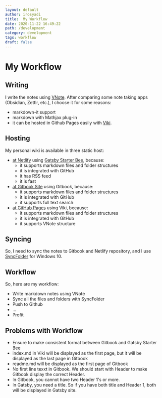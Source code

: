 ```yaml
---
layout: default
author: irosyadi
title:  My Workflow
date: 2020-11-22 16:49:22
path: /development
category: development
tags: workflow
draft: false
---
```


# My Workflow

## Writing
I write the notes using [VNote](https://tamlok.gitee.io/vnote/en_us/). After comparing some note taking apps (Obsidian, Zettlr, etc.), I choose it for some reasons:
- markdown-it support
- markdown with Mathjax plug-in
- it can be hosted in Github Pages easily with [Viki](https://tamlok.gitee.io/viki/).

## Hosting
My personal wiki is available in three static host:
- [at Netlify](https://irosyadi.netlify.app/) using [Gatsby Starter Bee](https://github.com/JaeYeopHan/gatsby-starter-bee), because:
    - it supports markdown files and folder structures
    - it is integrated with GitHub
    - it has RSS feed
    - it is fast
- [at Gitbook Site](https://irosyadi.gitbook.io/) using Gitbook, because:
    - it supports markdown files and folder structures
    - it is integrated with GitHub
    - it supports full text search
- [at GitHub Pages](https://irosyadi.github.io/) using Viki, because:
    - it supports markdown files and folder structures
    - it is integrated with GitHub
    - it supports VNote structure

## Syncing
So, I need to sync the notes to Gitbook and Netlify repository, and I use [SyncFolder](https://www.microsoft.com/en-us/p/syncfolder/9nc73mjwhsww) for Windows 10.

## Workflow
So, here are my workflow:
- Write markdown notes using VNote
- Sync all the files and folders with SyncFolder
- Push to Github
- ...
- Profit

## Problems with Workflow
- Ensure to make consistent format between Gitbook and Gatsby Starter Bee
- index.md in Viki will be displayed as the first page, but it will be displayed as the last page in Gitbook
- readme.md will be displayed as the first page of Gitbook
- No first line texxt in Gitbook. We should start with Header to make Gitbook display the correct Header.
- In Gitbook, you cannot have two Header 1's or more.
- In Gatsby, you need a title. So if you have both title and Header 1, both will be displayed in Gatsby site.
<!--stackedit_data:
eyJoaXN0b3J5IjpbLTUzNTMyOTc0OF19
-->